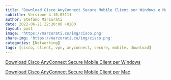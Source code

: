```yaml
---
title: "Download Cisco AnyConnect Secure Mobile Client per Windows e Mac"
subtitle: Versione 4.10.05111
author: Stefano Marzorati
date: 2022-06-21 22:20:00 +0200
layout: post
image: 'https://marzorati.co/img/cisco.png'
share-img: 'https://marzorati.co/img/cisco.png'
categories: [Networking]
tags: [cisco, client, vpn, anyconnect, secure, mobile, download]
---
```

<a href="http://e.pc.cd/83PotalK" target="_blank">Download Cisco AnyConnect Secure Mobile Client per Windows</a>   

<a href="http://e.pc.cd/uGPotalK" target="_blank">Download Cisco AnyConnect Secure Mobile Client per Mac</a> 
